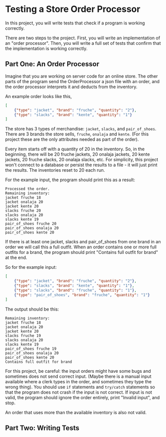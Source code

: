 # Testing a Store Order Processor

In this project, you will write tests that check if a program is working correctly.

There are two steps to the project. First, you will write an implementation of an "order processor". Then, you will write a full set of tests that confirm that the implementation is working correctly.

## Part One: An Order Processor

Imagine that you are working on server code for an online store. The other parts of the program send the OrderProcessor a json file with an order, and the order processor interprets it and deducts from the inventory.

An example order looks like this,

```json
[
    {"type": "jacket", "brand": "fruche", "quantity": "2"},
    {"type": "slacks", "brand": "kente", "quantity": "1"}
]
```

The store has 3 types of merchandise: `jacket`, `slacks`, and `pair_of_shoes`. There are 3 brands the store sells, `fruche`, `onalaja` and `kente`. (For this project these are the only attributes needed as part of the order).

Every item starts off with a quantity of 20 in the inventory. So, in the beginning, there will be 20 fruche jackets, 20 onalaja jackets, 20 kente jackets, 20 fruche slacks, 20 onalaja slacks, etc. For simplicity, this project won't connect to a database or persist the results to a file - it will just print the results. The inventories reset to 20 each run.

For the example input, the program should print this as a result:

```
Processed the order.
Remaining inventory:
jacket fruche 18
jacket onalaja 20
jacket kente 20
slacks fruche 20
slacks onalaja 20
slacks kente 19
pair_of_shoes fruche 20
pair_of_shoes onalaja 20
pair_of_shoes kente 20
```

If there is at least one jacket, slacks and pair_of_shoes from one brand in an order we will call this a full outfit. When an order contains one or more full outfits for a brand, the program should print "Contains full outfit for brand" at the end.

So for the example input:

```json
[
    {"type": "jacket", "brand": "fruche", "quantity": "2"},
    {"type": "slacks", "brand": "kente", "quantity": "1"},
    {"type": "slacks", "brand": "fruche", "quantity": "1"},
    {"type": "pair_of_shoes", "brand": "fruche", "quantity": "1"}
]

```

The output should be this:

```
Remaining inventory:
jacket fruche 18
jacket onalaja 20
jacket kente 20
slacks fruche 19
slacks onalaja 20
slacks kente 19
pair_of_shoes fruche 19
pair_of_shoes onalaja 20
pair_of_shoes kente 20
Contains full outfit for brand
```


For this project, be careful: the input orders might have some bugs and sometimes does not send correct input. (Maybe there is a manual input available where a clerk types in the order, and sometimes they type the wrong thing). You should use `if` statements and `try/catch` statements so that the program does not crash if the input is not correct. If input is not valid, the program should ignore the order entirely, print "Invalid input", and stop.

An order that uses more than the available inventory is also not valid.

## Part Two: Writing Tests


